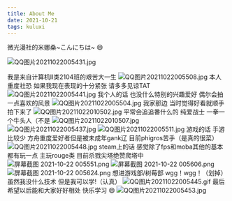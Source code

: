 ```yaml
---
title: About Me
date: 2021-10-21
tags: kuluxi
---
```

微光漫社的米娜桑~こんにちは~ :smile:

![QQ图片20211022005431.jpg](https://i.loli.net/2021/10/22/syUJqVQXFiG7t8W.jpg)

我是来自计算机Ⅱ类2104班的艰苦大一生 
![QQ图片20211022005508.jpg](https://i.loli.net/2021/10/22/zeSmv8EpNn5RGdH.jpg)
本人重度社恐 如果我现在表现的十分紧张 请多多见谅TAT
![QQ图片20211022005441.jpg](https://i.loli.net/2021/10/22/PboBLtVhU3sMKQ4.jpg)
我个人的话 也没什么特别的兴趣爱好 偶尔会拍一点喜欢的风景
![QQ图片20211022005504.jpg](https://i.loli.net/2021/10/22/Ge2MEOhwmV4QRPa.jpg)
我家那边 当时觉得好看就顺手拍下来了
![QQ图片20211022010502.jpg](https://i.loli.net/2021/10/22/3LyCd4opzWPSTkv.jpg)
平常会追追番什么的 
纯爱战士 一拳一个牛头人（不是
![QQ图片20211022010507.jpg](https://i.loli.net/2021/10/22/Okw5pWTPnEdqmze.jpg)
![QQ图片20211022005437.jpg](https://i.loli.net/2021/10/22/RAhqZ4UjsObldwW.jpg)
![QQ图片20211022005511.jpg](https://i.loli.net/2021/10/22/FeNADWtqHmPkRsE.jpg)
游戏的话 手游比较少 方舟重度爱好者但是被未成年gank辽
目前phigros苦手（是真的很菜）
![QQ图片20211022005448.jpg](https://i.loli.net/2021/10/22/fbA9gRjSp6a8vzM.jpg)
steam上的话 感觉除了fps和moba其他的基本都有玩一点 主玩rouge类
目前杀戮尖塔绝赞爬塔中
![屏幕截图 2021-10-22 005551.png](https://i.loli.net/2021/10/22/TL8p6QitaBJAjw5.png)
![屏幕截图 2021-10-22 005606.png](https://i.loli.net/2021/10/22/qnDOruxMtiQPvzh.png)
![屏幕截图 2021-10-22 005624.png](https://i.loli.net/2021/10/22/5ws2fXaBFdmYJj1.png)
想进游戏部/树莓部 
wgg！wgg！（划掉）
虽然我没什么技术 但是我可以学!（认真）
![QQ图片20211022005445.gif](https://i.loli.net/2021/10/22/7IER2ZLVjHCWQgF.gif)
最后希望以后能和大家好好相处 快乐学习 :smile:
![QQ图片20211022005453.jpg](https://i.loli.net/2021/10/22/5C2iUdorunINZSE.jpg)